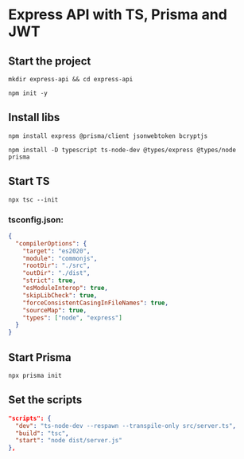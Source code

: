 # Express API with TS, Prisma and JWT

## Start the project

```shell
mkdir express-api && cd express-api
```

```shell
npm init -y
```

## Install libs

```shell
npm install express @prisma/client jsonwebtoken bcryptjs
```

```shell
npm install -D typescript ts-node-dev @types/express @types/node prisma
```
## Start TS

```shell
npx tsc --init
```

### tsconfig.json:

```json
{
  "compilerOptions": {
    "target": "es2020",
    "module": "commonjs",
    "rootDir": "./src",
    "outDir": "./dist",
    "strict": true,
    "esModuleInterop": true,
    "skipLibCheck": true,
    "forceConsistentCasingInFileNames": true,
    "sourceMap": true,
    "types": ["node", "express"]
  }
}
```

## Start Prisma

```shell
npx prisma init
```

## Set the scripts

```json
"scripts": {
  "dev": "ts-node-dev --respawn --transpile-only src/server.ts",
  "build": "tsc",
  "start": "node dist/server.js"
},
```
